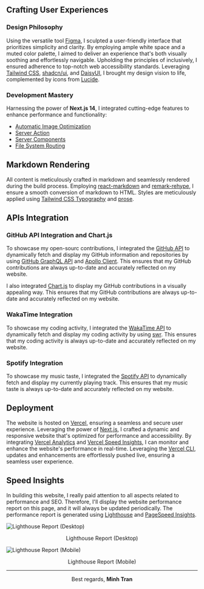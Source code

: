 ## Crafting User Experiences

### Design Philosophy

Using the versatile tool [Figma](https://www.figma.com/), I sculpted a user-friendly interface that prioritizes simplicity and clarity. By employing ample white space and a muted color palette, I aimed to deliver an experience that's both visually soothing and effortlessly navigable. Upholding the principles of inclusively, I ensured adherence to top-notch web accessibility standards. Leveraging [Tailwind CSS](https://tailwindcss.com/), [shadcn/ui](https://ui.shadcn.com), and [DaisyUI](https://daisyui.com/), I brought my design vision to life, complemented by icons from [Lucide](https://lucide.dev).

### Development Mastery

Harnessing the power of **Next.js 14**, I integrated cutting-edge features to enhance performance and functionality:

- [Automatic Image Optimization](https://nextjs.org/docs/basic-features/image-optimization)
- [Server Action](https://nextjs.org/docs/basic-features/server-action)
- [Server Components](https://nextjs.org/docs/advanced-features/server-components)
- [File System Routing](https://nextjs.org/docs/basic-features/pages)

## Markdown Rendering

All content is meticulously crafted in markdown and seamlessly rendered during the build process. Employing [react-markdown](https://github.com/remarkjs/react-markdown) and [remark-rehype](https://github.com/remarkjs/remark-rehype), I ensure a smooth conversion of markdown to HTML. Styles are meticulously applied using [Tailwind CSS Typography](https://github.com/tailwindlabs/tailwindcss-typography) and [prose](https://tailwindcss.com/docs/prose).

## APIs Integration

### GitHub API Integration and Chart.js

To showcase my open-sourc contributions, I integrated the [GitHub API](https://docs.github.com/en/rest) to dynamically fetch and display my GitHub information and repositories by using [GitHub GraphQL API](https://docs.github.com/en/graphql) and [Apollo Client](https://www.apollographql.com/docs/react/). This ensures that my GitHub contributions are always up-to-date and accurately reflected on my website.

I also integrated [Chart.js](https://www.chartjs.org/) to display my GitHub contributions in a visually appealing way. This ensures that my GitHub contributions are always up-to-date and accurately reflected on my website.

### WakaTime Integration

To showcase my coding activity, I integrated the [WakaTime API](https://wakatime.com/developers) to dynamically fetch and display my coding activity by using [swr](https://swr.vercel.app/). This ensures that my coding activity is always up-to-date and accurately reflected on my website.

### Spotify Integration

To showcase my music taste, I integrated the [Spotify API](https://developer.spotify.com/documentation/web-api/) to dynamically fetch and display my currently playing track. This ensures that my music taste is always up-to-date and accurately reflected on my website.

## Deployment

The website is hosted on [Vercel](https://vercel.com/), ensuring a seamless and secure user experience. Leveraging the power of [Next.js](https://nextjs.org/), I crafted a dynamic and responsive website that's optimized for performance and accessibility. By integrating [Vercel Analytics](https://vercel.com/analytics) and [Vercel Speed Insights](https://vercel.com/docs/analytics/speed-insights), I can monitor and enhance the website's performance in real-time. Leveraging the [Vercel CLI](https://vercel.com/download), updates and enhancements are effortlessly pushed live, ensuring a seamless user experience.

## Speed Insights

In building this website, I really paid attention to all aspects related to performance and SEO. Therefore, I'll display the website performance report on this page, and it will always be updated periodically. The performance report is generated using [Lighthouse](https://developers.google.com/web/tools/lighthouse) and [PageSpeed Insights](https://developers.google.com/speed/pagespeed/insights).

![Lighthouse Report (Desktop)](/about-this-website/lh-rp-desktop.png)
<figcaption align="center">Lighthouse Report (Desktop)</figcaption>

![Lighthouse Report (Mobile)](/about-this-website/lh-rp-mobile.png)
<figcaption align="center">Lighthouse Report (Mobile)</figcaption>

---

<p align="center">
  Best regards, <strong>Minh Tran</strong>
</p>
